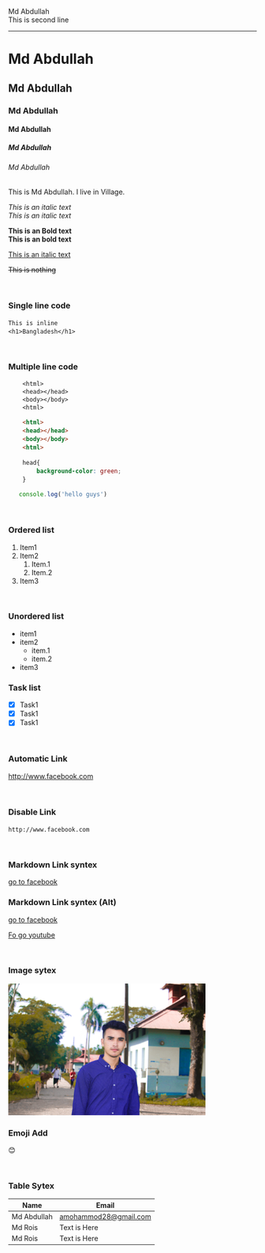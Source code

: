 <!-- Markdown Tutorial -->

Md Abdullah <br>
This is second line

---

# Md Abdullah
## Md Abdullah
### Md Abdullah
#### Md Abdullah
##### Md Abdullah
###### Md Abdullah

<p>This is Md Abdullah. I live in Village.</p>

<i>This is an italic text</i>  
_This is an italic text_  

__This is an Bold text__  
**This is an bold text** 

<u>This is an italic text</u>  
<!-- <del>This is italic</del> -->
~~This is nothing~~

<br>

### **Single line code**
`This is inline` <br> 
`<h1>Bangladesh</h1>`

<br>

### **Multiple line code**
```
    <html>
    <head></head>
    <body></body>
    <html>
```

```html
    <html>
    <head></head>
    <body></body>
    <html>
```

```css
    head{
        background-color: green;
    }
```

```javascript
   console.log('hello guys')
```

<br>

### **Ordered list**

1. Item1
2. Item2
    1. Item.1
    2. Item.2
3. Item3

<br>

### **Unordered list**
- item1
- item2
    - item.1
    - item.2
- item3

### **Task list**
- [x] Task1
- [x] Task1
- [x] Task1

<br>

### **Automatic Link**
http://www.facebook.com

<br>

### **Disable Link**
`http://www.facebook.com`

<br>

### **Markdown Link syntex**
<!-- [title](Link) -->
[go to facebook](http://www.facebook.com)


### **Markdown Link syntex (Alt)**

[go to facebook][websitelink]  

[Fo go youtube][youtubelink]




<!-- all link is here -->
[websitelink]: http://www.facebook.com  

[youtubelink]: http://www.youtube.com


<br>

### **Image sytex**
 <!-- ![alt text] (image) -->

 <!-- ![profile](./images/photo.jpeg) -->

 <img src="./images/photo.jpeg" width= "400px" title= "profile image">


<br>

### **Emoji Add**
<!-- Copy-paste -->
😊

<br>

### **Table Sytex**

| Name | Email |
| ----- | ----- |
| Md Abdullah | amohammod28@gmail.com |
| Md Rois | Text is Here |
| Md Rois | Text is Here |


